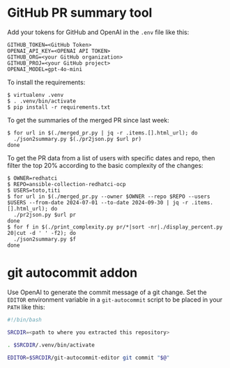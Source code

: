 # GitHub PR summary tool

Add your tokens for GitHub and OpenAI in the `.env` file like this:

```shell
GITHUB_TOKEN=<GitHub Token>
OPENAI_API_KEY=<OPENAI API TOKEN>
GITHUB_ORG=<your GitHub organization>
GITHUB_PROJ=<your GitHub project>
OPENAI_MODEL=gpt-4o-mini
```

To install the requirements:

```Shellsession
$ virtualenv .venv
$ . .venv/bin/activate
$ pip install -r requirements.txt
```

To get the summaries of the merged PR since last week:

```Shellsession
$ for url in $(./merged_pr.py | jq -r .items.[].html_url); do
  ./json2summary.py $(./pr2json.py $url pr)
done
```

To get the PR data from a list of users with specific dates and repo, then filter the top 20% according to the basic complexity of the changes:

```Shellsession
$ OWNER=redhatci
$ REPO=ansible-collection-redhatci-ocp
$ USERS=toto,titi
$ for url in $(./merged_pr.py --owner $OWNER --repo $REPO --users $USERS --from-date 2024-07-01 --to-date 2024-09-30 | jq -r .items.[].html_url); do
  ./pr2json.py $url pr
done
$ for f in $(./print_complexity.py pr/*|sort -nr|./display_percent.py 20|cut -d ' ' -f2); do
  ./json2summary.py $f
done
```

# git autocommit addon

Use OpenAI to generate the commit message of a git change. Set the `EDITOR` environment variable in a `git-autocommit` script to be placed in your `PATH` like this:

```bash
#!/bin/bash

SRCDIR=<path to where you extracted this repository>

. $SRCDIR/.venv/bin/activate

EDITOR=$SRCDIR/git-autocommit-editor git commit "$@"
```
